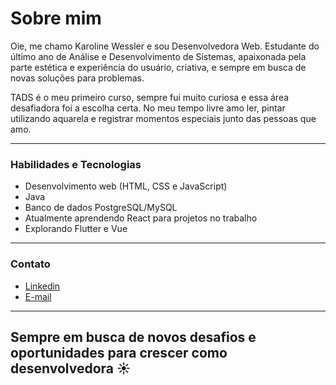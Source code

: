 # Sobre mim

Oie, me chamo Karoline Wessler e sou Desenvolvedora Web. Estudante do último ano de Análise e Desenvolvimento de Sistemas, apaixonada pela parte estética e experiência do usuário, criativa, e sempre em busca de novas soluções para problemas.

TADS é o meu primeiro curso, sempre fui muito curiosa e essa área desafiadora foi a escolha certa. No meu tempo livre amo ler, pintar utilizando aquarela e registrar momentos especiais junto das pessoas que amo.

---

### Habilidades e Tecnologias

* Desenvolvimento web (HTML, CSS e JavaScript)
* Java
* Banco de dados PostgreSQL/MySQL
* Atualmente aprendendo React para projetos no trabalho
* Explorando Flutter e Vue

---

### Contato

* [Linkedin](https://www.linkedin.com/in/karolinewessler/)
* [E-mail](karoline.wessler@gmail.com)
  
---

## Sempre em busca de novos desafios e oportunidades para crescer como desenvolvedora ☀️
